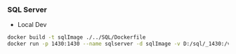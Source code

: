 ### SQL Server
- Local Dev
```bash
docker build -t sqlImage ./../SQL/Dockerfile
docker run -p 1430:1430 --name sqlserver -d sqlImage -v D:/sql/_1430:/var/opt/mssql -d custom-sqlserver
```
